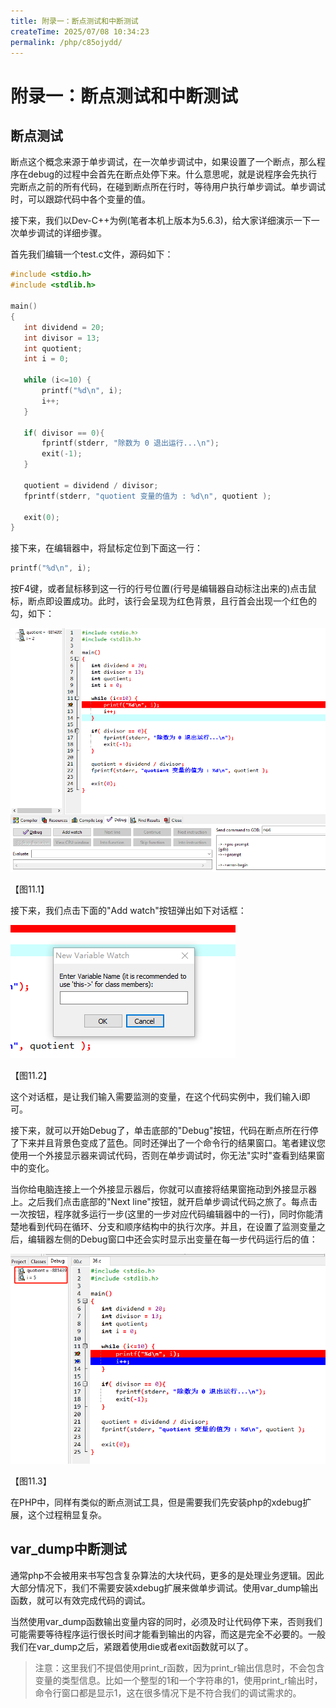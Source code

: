 ```yaml
---
title: 附录一：断点测试和中断测试
createTime: 2025/07/08 10:34:23
permalink: /php/c85ojydd/
---
```

# 附录一：断点测试和中断测试

## 断点测试

断点这个概念来源于单步调试，在一次单步调试中，如果设置了一个断点，那么程序在debug的过程中会首先在断点处停下来。什么意思呢，就是说程序会先执行完断点之前的所有代码，在碰到断点所在行时，等待用户执行单步调试。单步调试时，可以跟踪代码中各个变量的值。

接下来，我们以Dev-C++为例(笔者本机上版本为5.6.3)，给大家详细演示一下一次单步调试的详细步骤。

首先我们编辑一个test.c文件，源码如下：

```c
#include <stdio.h>
#include <stdlib.h>
 
main()
{
   int dividend = 20;
   int divisor = 13;
   int quotient;
   int i = 0;
   
   while (i<=10) {
       printf("%d\n", i);
       i++;
   } 
 
   if( divisor == 0){
       fprintf(stderr, "除数为 0 退出运行...\n");
       exit(-1);
   }
   
   quotient = dividend / divisor;
   fprintf(stderr, "quotient 变量的值为 : %d\n", quotient );
 
   exit(0);
}
```

接下来，在编辑器中，将鼠标定位到下面这一行：

```c
printf("%d\n", i);
```

按F4键，或者鼠标移到这一行的行号位置(行号是编辑器自动标注出来的)点击鼠标，断点即设置成功。此时，该行会呈现为红色背景，且行首会出现一个红色的勾，如下：

![](../images/test_12.png)

【图11.1】

接下来，我们点击下面的"Add watch"按钮弹出如下对话框：

![](../images/test_13.png)

【图11.2】

这个对话框，是让我们输入需要监测的变量，在这个代码实例中，我们输入i即可。

接下来，就可以开始Debug了，单击底部的"Debug"按钮，代码在断点所在行停了下来并且背景色变成了蓝色。同时还弹出了一个命令行的结果窗口。笔者建议您使用一个外接显示器来调试代码，否则在单步调试时，你无法"实时"查看到结果窗中的变化。

当你给电脑连接上一个外接显示器后，你就可以直接将结果窗拖动到外接显示器上。之后我们点击底部的"Next line"按钮，就开启单步调试代码之旅了。每点击一次按钮，程序就多运行一步(这里的一步对应代码编辑器中的一行)，同时你能清楚地看到代码在循环、分支和顺序结构中的执行次序。并且，在设置了监测变量之后，编辑器左侧的Debug窗口中还会实时显示出变量在每一步代码运行后的值：

![](../images/test_14.png)

【图11.3】



在PHP中，同样有类似的断点测试工具，但是需要我们先安装php的xdebug扩展，这个过程稍显复杂。

## var_dump中断测试

通常php不会被用来书写包含复杂算法的大块代码，更多的是处理业务逻辑。因此大部分情况下，我们不需要安装xdebug扩展来做单步调试。使用var_dump输出函数，就可以有效完成代码的调试。

当然使用var_dump函数输出变量内容的同时，必须及时让代码停下来，否则我们可能需要等待程序运行很长时间才能看到输出的内容，而这是完全不必要的。一般我们在var_dump之后，紧跟着使用die或者exit函数就可以了。

> 注意：这里我们不提倡使用print_r函数，因为print_r输出信息时，不会包含变量的类型信息。比如一个整型的1和一个字符串的1，使用print_r输出时，命令行窗口都是显示1，这在很多情况下是不符合我们的调试需求的。